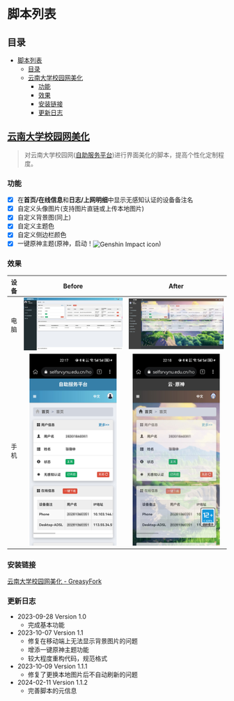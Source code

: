 # 脚本列表

## 目录

* [脚本列表](#脚本列表)
  * [目录](#目录)
  * [云南大学校园网美化](#云南大学校园网美化)
    * [功能](#功能)
    * [效果](#效果)
    * [安装链接](#安装链接)
    * [更新日志](#更新日志)

## [云南大学校园网美化](./YNU-selfsrv-enhance.js)

> 对云南大学校园网([自助服务平台](https://selfsrv.ynu.edu.cn))进行界面美化的脚本，提高个性化定制程度。

### 功能

* [x] 在**首页/在线信息**和**日志/上网明细**中显示无感知认证的设备备注名
* [x] 自定义头像图片(支持图片直链或上传本地图片)
* [x] 自定义背景图(同上)
* [x] 自定义主题色
* [x] 自定义侧边栏颜色
* [x] 一键原神主题(原神，启动！<span style="display: inline-block;"><img src="https://genshin.hoyoverse.com/favicon.ico" alt="Genshin Impact icon" style="height:  1em; vertical-align: middle;"></span>)

### 效果

| 设备 |                                           Before                                           |                                              After                                               |
|:--:|:------------------------------------------------------------------------------------------:|:------------------------------------------------------------------------------------------------:|
| 电脑 |              ![before](../README_IMG/YNU-selfsrv-enhance_Desktop_origin.jpeg)              |              ![after](../README_IMG/YNU-selfsrv-enhance_Desktop_genshin_theme.jpeg)              |
| 手机 | <img src="../README_IMG/YNU-selfsrv-enhance_Mobile_origin.jpg" alt="before" width="200px"> | <img src="../README_IMG/YNU-selfsrv-enhance_Mobile_genshin_theme.jpg" alt="after" width="200px"> |

### 安装链接

[云南大学校园网美化 - GreasyFork](https://greasyfork.org/zh-CN/scripts/476284-云南大学校园网美化)

### 更新日志

* 2023-09-28 Version 1.0
  * 完成基本功能
* 2023-10-07 Version 1.1
  * 修复在移动端上无法显示背景图片的问题
  * 增添一键原神主题功能
  * 较大程度重构代码，规范格式
* 2023-10-09 Version 1.1.1
  * 修复了更换本地图片后不自动刷新的问题
* 2024-02-11 Version 1.1.2
  * 完善脚本的元信息
